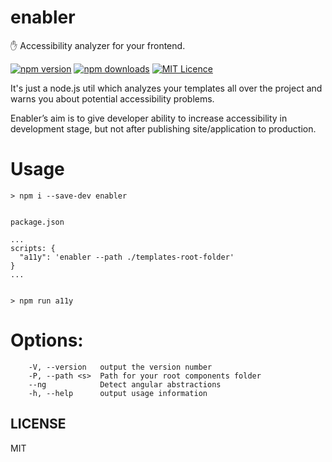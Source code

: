 # enabler
 ✋ Accessibility analyzer for your frontend.

[<img src="https://badge.fury.io/js/enabler.svg" alt="npm version" >](https://badge.fury.io/js/enabler)
[<img src="https://img.shields.io/npm/dm/enabler.svg" alt="npm downloads" >]("https://npmjs.org/enabler)
[![MIT Licence](https://badges.frapsoft.com/os/mit/mit.svg)](https://opensource.org/licenses/mit-license.php)

It's just a node.js util which analyzes your templates all over the project and warns you about potential accessibility problems.

Enabler’s aim is to give developer ability to increase accessibility in development stage, but not after publishing site/application to production.

# Usage

```
> npm i --save-dev enabler


package.json

...
scripts: {
  "a11y": 'enabler --path ./templates-root-folder'
}
...


> npm run a11y

```

# Options:
```
    -V, --version   output the version number
    -P, --path <s>  Path for your root components folder
    --ng            Detect angular abstractions
    -h, --help      output usage information
 ```


## LICENSE

MIT
